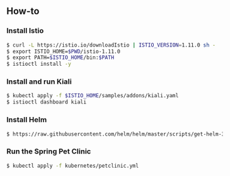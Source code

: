 ## How-to

### Install Istio

```sh
$ curl -L https://istio.io/downloadIstio | ISTIO_VERSION=1.11.0 sh -
$ export ISTIO_HOME=$PWD/istio-1.11.0
$ export PATH=$ISTIO_HOME/bin:$PATH
$ istioctl install -y
```

### Install and run Kiali

```sh
$ kubectl apply -f $ISTIO_HOME/samples/addons/kiali.yaml
$ istioctl dashboard kiali
```

### Install Helm

```sh
$ https://raw.githubusercontent.com/helm/helm/master/scripts/get-helm-3 | bash
```

### Run the Spring Pet Clinic

```sh
$ kubectl apply -f kubernetes/petclinic.yml
```
